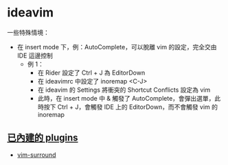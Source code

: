 # ideavim

一些特殊情境：

- 在 insert mode 下，例：AutoComplete，可以脫離 vim 的設定，完全交由 IDE 這邊控制
  - 例 1：
    - 在 Rider 設定了 Ctrl + J 為 EditorDown
    - 在 ideavimrc 中設定了 inoremap \<C-J>
    - 在 ideavim 的 Settings 將衝突的 Shortcut Conflicts 設定為 vim
    - 此時，在 insert mode 中 & 觸發了 AutoComplete，會彈出選單，此時按下 Ctrl + J，會觸發 IDE 上的 EditorDown，而不會觸發 vim 的 inoremap


## [已內建的 plugins](https://github.com/JetBrains/ideavim/wiki/IdeaVim-Plugins)

- [vim-surround](https://github.com/tpope/vim-surround)